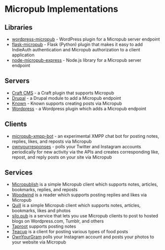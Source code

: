 # Micropub Implementations

## Libraries 

* [wordpress-micropub](https://github.com/snarfed/wordpress-micropub) - WordPress plugin for a Micropub server endpoint
* [flask-micropub](https://github.com/kylewm/flask-micropub) - Flask (Python) plugin that makes it easy to add IndieAuth authentication and Micropub authorization to a client application
* [node-micropub-express](https://github.com/voxpelli/node-micropub-express) - Node.js library for a Micropub server endpoint

## Servers

* [Craft CMS](https://github.com/ShaneHudson/Micropub_Craft) - a Craft plugin that supports Micropub
* [Drupal](https://github.com/sanduhrs/micropub) - a Drupal module to add a Micropub endpoint
* [Known](https://withknown.com) - Known supports creating posts via Micropub
* [Wordpress](https://wordpress.org/plugins/micropub/) - a Wordpress plugin which adds a Micropub endpoint

## Clients

* [micropub-xmpp-bot](https://github.com/kylewm/micropub-xmpp-bot/) - an experimental XMPP chat bot for posting notes, replies, likes, and reposts via Micropub
* [ownyourresponses](https://github.com/snarfed/ownyourresponses) - polls your Twitter and Instagram accounts periodically for new activity via the APIs and creates corresponding like, repost, and reply posts on your site via Micropub

## Services 

* [Micropublish](https://micropublish.herokuapp.com/) is a simple Micropub client which supports notes, articles, bookmarks, replies, and reposts
* [Woodwind](https://woodwind.xyz) is a reader which supports posting replies and likes via Micropub
* [Quill](https://quill.p3k.io) is a simple Micropub client which supports notes, articles, bookmarks, likes and photos
* [silo.pub](https://silo.pub/) is a service that lets you use Micropub clients to post to hosted blogs on Wordpress.com, Tumblr, and others
* [Taproot](https://waterpigs.co.uk/notes/new/) supports posting notes
* [Teacup](https://teacup.p3k.io) is a client for posting various types of food posts
* [OwnYourGram](https://ownyourgram.com) polls your Instagram account and posts your photos to your website via Micropub
